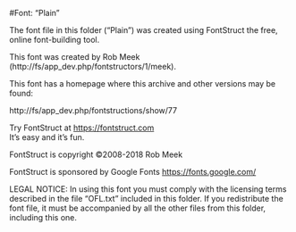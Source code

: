 ﻿#Font: “Plain”

The font file in this folder (“Plain”) was created using FontStruct the free, online font-building tool.

This font was created by Rob Meek (http://fs/app_dev.php/fontstructors/1/meek).

This font has a homepage where this archive and other versions may be found: 

http://fs/app_dev.php/fontstructions/show/77


Try FontStruct at https://fontstruct.com  
It’s easy and it’s fun.

FontStruct is copyright ©2008-2018 Rob Meek

FontStruct is sponsored by Google Fonts https://fonts.google.com/

LEGAL NOTICE:
In using this font you must comply with the licensing terms described in the file “OFL.txt” included in this folder.
If you redistribute the font file, it must be accompanied by all the other files from this folder, including this one.
